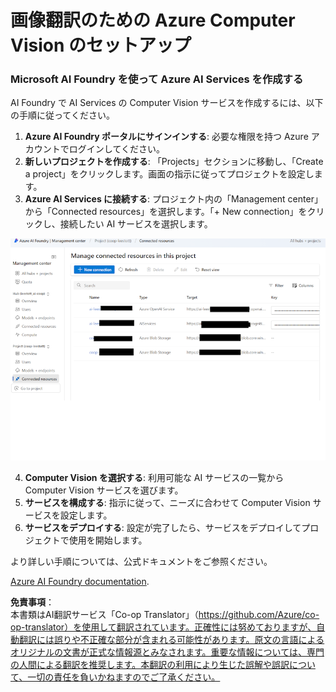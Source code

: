<!--
CO_OP_TRANSLATOR_METADATA:
{
  "original_hash": "51b853c8dadb14db587888d7d514f6fd",
  "translation_date": "2025-05-06T18:13:23+00:00",
  "source_file": "getting_started/set-up-resources/set-up-azure-computer-vision.md",
  "language_code": "ja"
}
-->
# 画像翻訳のための Azure Computer Vision のセットアップ

### Microsoft AI Foundry を使って Azure AI Services を作成する

AI Foundry で AI Services の Computer Vision サービスを作成するには、以下の手順に従ってください。

1. **Azure AI Foundry ポータルにサインインする**: 必要な権限を持つ Azure アカウントでログインしてください。
2. **新しいプロジェクトを作成する**: 「Projects」セクションに移動し、「Create a project」をクリックします。画面の指示に従ってプロジェクトを設定します。
3. **Azure AI Services に接続する**: プロジェクト内の「Management center」から「Connected resources」を選択します。「+ New connection」をクリックし、接続したい AI サービスを選択します。

![Foundry-resources](../../../../imgs/foundry-resources.png)

4. **Computer Vision を選択する**: 利用可能な AI サービスの一覧から Computer Vision サービスを選びます。
5. **サービスを構成する**: 指示に従って、ニーズに合わせて Computer Vision サービスを設定します。
6. **サービスをデプロイする**: 設定が完了したら、サービスをデプロイしてプロジェクトで使用を開始します。

より詳しい手順については、公式ドキュメントをご参照ください。

[Azure AI Foundry documentation](https://learn.microsoft.com/azure/ai-studio/ai-services/how-to/connect-ai-services).

**免責事項**：  
本書類はAI翻訳サービス「Co-op Translator」（https://github.com/Azure/co-op-translator）を使用して翻訳されています。正確性には努めておりますが、自動翻訳には誤りや不正確な部分が含まれる可能性があります。原文の言語によるオリジナルの文書が正式な情報源とみなされます。重要な情報については、専門の人間による翻訳を推奨します。本翻訳の利用により生じた誤解や誤訳について、一切の責任を負いかねますのでご了承ください。
